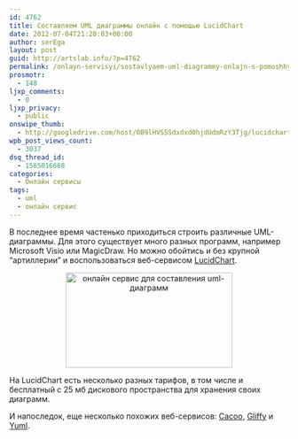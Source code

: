 ```yaml
---
id: 4762
title: Составляем UML диаграммы онлайн с помощью LucidChart
date: 2012-07-04T21:20:03+00:00
author: serEga
layout: post
guid: http://artslab.info/?p=4762
permalink: /onlayn-servisyi/sostavlyaem-uml-diagrammy-onlajn-s-pomoshhyu-lucidchart/
prosmotr:
  - 148
ljxp_comments:
  - 0
ljxp_privacy:
  - public
onswipe_thumb:
  - http://googledrive.com/host/0B9lHVSSSdxdxd0hjdUdmRzY3Tjg/lucidchart.jpg
wpb_post_views_count:
  - 3037
dsq_thread_id:
  - 1565016668
categories:
  - Онлайн сервисы
tags:
  - uml
  - онлайн сервис
---
```

В последнее время частенько приходиться строить различные UML-диаграммы. Для этого существует много разных программ, например Microsoft Visio или MagicDraw. Но можно обойтись и без крупной &#8220;артиллерии&#8221; и воспользоваться веб-сервисом [LucidChart](https://www.lucidchart.com/).

<center>
  <a href="http://googledrive.com/host/0B9lHVSSSdxdxd0hjdUdmRzY3Tjg/lucidchart.jpg"><img src="http://googledrive.com/host/0B9lHVSSSdxdxd0hjdUdmRzY3Tjg/lucidchart-300x172.jpg" alt="онлайн сервис для составления uml-диаграмм" title="lucidchart" width="300" height="172" class="aligncenter size-medium wp-image-4763" srcset="http://googledrive.com/host/0B9lHVSSSdxdxd0hjdUdmRzY3Tjg/lucidchart-300x172.jpg 300w, http://googledrive.com/host/0B9lHVSSSdxdxd0hjdUdmRzY3Tjg/lucidchart.jpg 1011w" sizes="(max-width: 300px) 100vw, 300px" /></a>
</center>

На LucidChart есть несколько разных тарифов, в том числе и бесплатный с 25 мб дискового пространства для хранения своих диаграмм.

И напоследок, еще несколько похожих веб-сервисов: [Cacoo](https://cacoo.com/), [Gliffy](http://www.gliffy.com/uses/uml-software/) и [Yuml](http://yuml.me/).